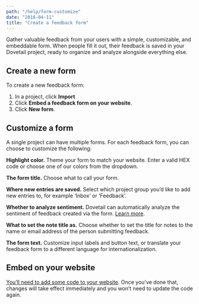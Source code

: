 ```yaml
---
path: "/help/form-customize"
date: "2018-04-11"
title: "Create a feedback form"
---
```


Gather valuable feedback from your users with a simple, customizable, and embeddable form. When people fill it out, their feedback is saved in your Dovetail project, ready to organize and analyze alongside everything else.

## Create a new form

To create a new feedback form:

1.  In a project, click **Import**
1.  Click **Embed a feedback form on your website**.
1.  Click **New form**.

## Customize a form

A single project can have multiple forms. For each feedback form, you can choose to customize the following:

**Highlight color.** Theme your form to match your website. Enter a valid HEX code or choose one of our colors from the dropdown.

**The form title.** Choose what to call your form.

**Where new entries are saved.** Select which project group you’d like to add new entries to, for example ‘Inbox’ or ‘Feedback’.

**Whether to analyze sentiment.** Dovetail can automatically analyze the sentiment of feedback created via the form. [Learn more]().

**What to set the note title as.** Choose whether to set the title for notes to the name or email address of the person submitting feedback.

**The form text.** Customize input labels and button text, or translate your feedback form to a different language for internationalization.

## Embed on your website

[You’ll need to add some code to your website](). Once you’ve done that, changes will take effect immediately and you won’t need to update the code again.

